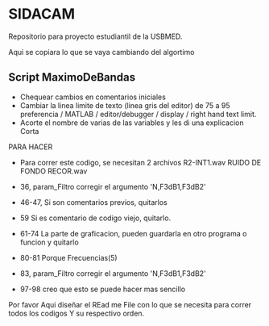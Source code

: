 # SIDACAM
Repositorio para proyecto estudiantil de la USBMED. 

Aqui se copiara lo que se vaya cambiando del algortimo

Script MaximoDeBandas
---------------------------------------
- Chequear cambios en comentarios iniciales
- Cambiar la linea limite de texto (linea gris del editor) de 75 a 95
  preferencia / MATLAB / editor/debugger / display /
  right hand text limit.
- Acorte el nombre de varias de las variables y les di una explicacion
  Corta

PARA HACER
- Para correr este codigo, se necesitan 2 archivos
    R2-INT1.wav
    RUIDO DE FONDO RECOR.wav

- 36, param_Filtro corregir el argumento 'N,F3dB1,F3dB2'
- 46-47, Si son comentarios previos, quitarlos
- 59 Si es comentario de codigo viejo, quitarlo.

- 61-74 La parte de graficacion, pueden guardarla en otro 
  programa o funcion y quitarlo

- 80-81 Porque Frecuencias(5)
- 83, param_Filtro corregir el argumento 'N,F3dB1,F3dB2'
- 97-98 creo que esto se puede hacer mas sencillo
    
Por favor Aqui diseñar el REad me File con lo que se necesita para correr todos los codigos
Y su respectivo orden.
